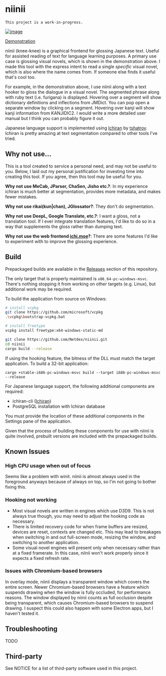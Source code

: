 # niinii
`This project is a work-in-progress.`

[![image](https://i.imgur.com/9sDcn8v.png)](https://www.youtube.com/watch?v=Ap2jXEkhURM)

[Demonstration](https://www.youtube.com/watch?v=Ap2jXEkhURM)

niinii (knee-knee) is a graphical frontend for glossing Japanese text. Useful
for assisted reading of text for language learning purposes. A primary use case
is glossing visual novels, which is shown in the demonstration above. I made
this tool with the express intent to read a single *specific* visual novel,
which is also where the name comes from. If someone else finds it useful that's
cool too.

For example, in the demonstration above, I use niinii along with a text hooker
to gloss the dialogue in a visual novel. The segmented phrase along with ruby
text (i.e. furigana) is displayed. Hovering over a segment will show dictionary
definitions and inflections from JMDict. You can pop open a separate window by
clicking on a segment. Hovering over kanji will show kanji information from
KANJIDIC2. I would write a more detailed user manual but I think you can
probably figure it out.

Japanese language support is implemented using
[Ichiran](https://github.com/tshatrov/ichiran) by
[tshatrov](https://github.com/tshatrov). Ichiran is pretty amazing at text 
segmentation compared to other tools I've tried.

## Why not use...
This is a tool created to service a personal need, and may not be useful to you.
Below, I laid out my personal justification for investing time into creating
this tool. If you agree, then this tool may be useful for you.

**Why not use MeCab, JParser, ChaSen, Jisho etc.?**: In my experience ichiran is
much better at segmentation, provides more metadata, and makes fewer mistakes.

**Why not use rikai(kun|chan), JGlossator?**: They don't do segmentation.

**Why not use DeepL, Google Translate, etc.?**: I want a gloss, not a
translation tool. If I ever integrate translation features, I'd like to do so in
a way that supplements the gloss rather than dumping text.

**Why not use the web frontend [ichi.moe](https://ichi.moe)?**: 
There are some features I'd like to experiment with to improve the glossing
experience.

## Build
Prepackaged builds are available in the
[Releases](https://github.com/Netdex/niinii/releases) section of this
repository.

The only target that is properly maintained is `x86_64-pc-windows-msvc`. There's
nothing stopping it from working on other targets (e.g. Linux), but additional
work may be required.

To build the application from source on Windows:
```bash
# install vcpkg
git clone https://github.com/microsoft/vcpkg
.\vcpkg\bootstrap-vcpkg.bat

# install freetype
vcpkg install freetype:x64-windows-static-md

git clone https://github.com/Netdex/niinii.git
cd niinii
cargo build --release
```

If using the hooking feature, the bitness of the DLL must match the target
application. To build a 32-bit application:
```
cargo +stable-i686-pc-windows-msvc build --target i686-pc-windows-msvc --release
```

For Japanese language support, the following additional components are required:
- ichiran-cli ([Ichiran](https://github.com/tshatrov/ichiran))
- PostgreSQL installation with Ichiran database

You must provide the location of these additional components in the Settings
pane of the application.

Given that the process of building these components for use with niinii is quite
involved, prebuilt versions are included with the prepackaged builds.

## Known Issues
### High CPU usage when out of focus
Seems like a problem with winit. niinii is almost always used in the foreground
anyways because of always on top, so I'm not going to bother fixing this.

### Hooking not working
- Most visual novels are written in engines which use D3D9. This is not always
  true though, you may need to adjust the hooking code as necessary.
- There is limited recovery code for when frame buffers are resized, devices
  are reset, contexts are changed etc. This may lead to breakages when
  switching in and out full-screen mode, resizing the window, and switching to
  another application.
- Some visual novel engines will present only when necessary rather than at a
  fixed framerate. In this case, niinii won't work properly since it expects a
  fixed refresh rate.

### Issues with Chromium-based browsers
In overlay mode, niinii displays a transparent window which covers the entire
screen. Newer Chromium-based browsers have a feature which suspends drawing
when the window is fully occluded, for performance reasons. The window
displayed by niinii counts as full occlusion despite being transparent, which
causes Chromium-based browsers to suspend drawing. I suspect this could also
happen with some Electron apps, but I haven't tested it.

## Troubleshooting
TODO

## Third-party
See NOTICE for a list of third-party software used in this project.
